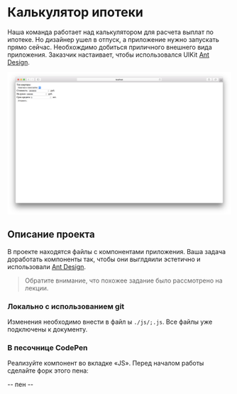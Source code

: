 Калькулятор ипотеки
===

Наша команда работает над калькулятором для расчета выплат по ипотеке. Но дизайнер ушел в отпуск, а приложение нужно запускать прямо сейчас. Необхождимо добиться приличного внешнего вида приложения. Заказчик настаивает, чтобы использовался UIKit [Ant Design](https://ant.design/).

![shop](./assets/mortgage.png)

## Описание проекта

В проекте находятся файлы с компонентами приложения. Ваша задача доработать компоненты так, чтобы они выглдяили эстетично и использовали [Ant Design](https://ant.design/).

> Обратите внимание, что похожее задание было рассмотрено на лекции.

### Локально с использованием git

Изменения необходимо внести в файл ы `./js/;.js`. Все файлы уже подключены к документу.

### В песочнице CodePen

Реализуйте компонент во вкладке «JS». Перед началом работы сделайте форк этого пена:

-- пен --
